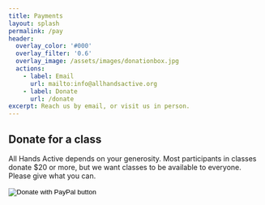 ```yaml
---
title: Payments
layout: splash
permalink: /pay
header:
  overlay_color: '#000'
  overlay_filter: '0.6'
  overlay_image: /assets/images/donationbox.jpg
  actions:
    - label: Email
      url: mailto:info@allhandsactive.org
    - label: Donate
      url: /donate
excerpt: Reach us by email, or visit us in person.
---
```


## Donate for a class

All Hands Active depends on your generosity. Most participants in classes donate $20 or more, but we want classes to be available to everyone. Please give what you can.

<form action="https://www.paypal.com/cgi-bin/webscr" method="post" target="_top">
<input type="hidden" name="cmd" value="_s-xclick" />
<input type="hidden" name="hosted_button_id" value="T4GRCF5FZZL3C" />
<input type="image" src="https://www.paypalobjects.com/en_US/i/btn/btn_donateCC_LG.gif" border="0" name="submit" title="PayPal - The safer, easier way to pay online!" alt="Donate with PayPal button" />
<img alt="" border="0" src="https://www.paypal.com/en_US/i/scr/pixel.gif" width="1" height="1" />
</form>
